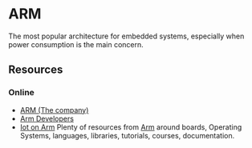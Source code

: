 ARM
===

The most popular architecture for embedded systems, especially when power
consumption is the main concern.


Resources
---------

### Online ###

 - [ARM (The company)][Arm]
 - [Arm Developers](https://developer.arm.com/)
 - [Iot on Arm](https://developer.arm.com/solutions/internet-of-things)
   Plenty of resources from [Arm] around boards, Operating
   Systems, languages, libraries, tutorials, courses, documentation.


[Arm]:		https://arm.com
